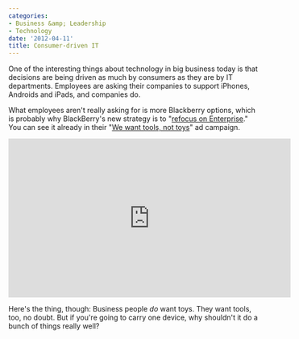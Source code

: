 ```yaml
---
categories:
- Business &amp; Leadership
- Technology
date: '2012-04-11'
title: Consumer-driven IT
---
```


One of the interesting things about technology in big business today is that decisions are being driven as much by consumers as they are by IT departments. Employees are asking their companies to support iPhones, Androids and iPads, and companies do.

What employees aren't really asking for is more Blackberry options, which is probably why BlackBerry's new strategy is to "<a href="http://www.asymco.com/2012/03/30/rim-to-give-up/">refocus on Enterprise</a>." You can see it already in their "<a href="https://www.youtube.com/watch?v=p5GtaCHGlOo">We want tools, not toys</a>" ad campaign.

<iframe class="alignc" width="560" height="315" src="https://www.youtube.com/embed/p5GtaCHGlOo?rel=0" frameborder="0" allowfullscreen></iframe>

Here's the thing, though: Business people <em>do</em> want toys. They want tools, too, no doubt. But if you're going to carry one device, why shouldn't it do a bunch of things really well?